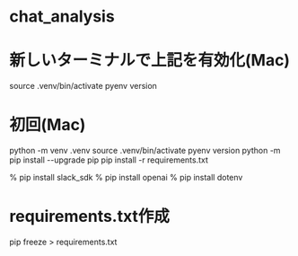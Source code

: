 # chat_analysis

# 新しいターミナルで上記を有効化(Mac)
source .venv/bin/activate
pyenv version

# 初回(Mac)
python -m venv .venv
source .venv/bin/activate
pyenv version
python -m pip install --upgrade pip
pip install -r requirements.txt

% pip install slack_sdk
% pip install openai
% pip install dotenv

# requirements.txt作成
pip freeze > requirements.txt